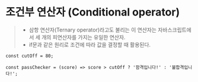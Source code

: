 # 조건부 연산자 (Conditional operator)

>- 삼항 연산자(Ternary operator)라고도 불리는 이 연산자는 자바스크립트에서 세 개의 피연산자를 가지는 유일한 연산자.
>- if문과 같은 원리로 조건에 따라 값을 결정할 때 활용된다.
```
const cutOff = 80;

const passChecker = (score) => score > cutOff ? '함격입니다!' : '불합격입니다!';
```